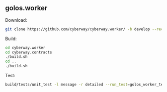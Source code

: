 golos.worker
------------

Download:
```sh
git clone https://github.com/cyberway/cyberway.worker/ -b develop --recursive
```

Build:
```sh
cd cyberway.worker
cd cyberway.contracts
./build.sh
cd ..
./build.sh
```

Test:
```sh
build/tests/unit_test -l message -r detailed --run_test=golos_worker_tests/*
```
